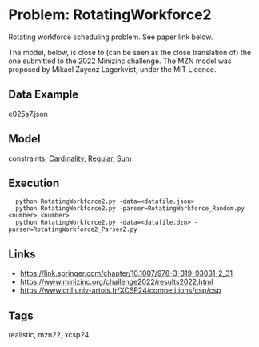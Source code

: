 # Problem: RotatingWorkforce2

Rotating workforce scheduling problem.
See paper link below.

The model, below, is close to (can be seen as the close translation of) the one submitted to the 2022 Minizinc challenge.
The MZN model was proposed by Mikael Zayenz Lagerkvist, under the MIT Licence.

## Data Example
  e025s7.json

## Model
  constraints: [Cardinality](https://pycsp.org/documentation/constraints/Cardinality), [Regular](https://pycsp.org/documentation/constraints/Regular), [Sum](https://pycsp.org/documentation/constraints/Sum)

## Execution
```
  python RotatingWorkforce2.py -data=<datafile.json>
  python RotatingWorkforce2.py -parser=RotatingWorkforce_Random.py <number> <number>
  python RotatingWorkforce2.py -data=<datafile.dzn> -parser=RotatingWorkforce2_ParserZ.py
```

## Links
  - https://link.springer.com/chapter/10.1007/978-3-319-93031-2_31
  - https://www.minizinc.org/challenge2022/results2022.html
  - https://www.cril.univ-artois.fr/XCSP24/competitions/csp/csp

## Tags
  realistic, mzn22, xcsp24
